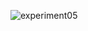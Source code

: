 ![experiment05](https://user-images.githubusercontent.com/95423605/196957759-cc571b67-6bff-4c68-96fa-cbf9c849e097.gif)
